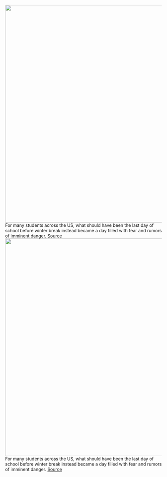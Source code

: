 <img src='https://cdn.vox-cdn.com/thumbor/CSn9XaD4RfBLhjSN_9BVbLFu2Ao=/0x0:2040x1360/1200x675/filters:focal(857x517:1183x843)/cdn.vox-cdn.com/uploads/chorus_image/image/70289526/acastro_200803_1777_tikTok_0002.0.0.jpg' width='700px' /><br/>
For many students across the US, what should have been the last day of school before winter break instead became a day filled with fear and rumors of imminent danger.
<a href='https://www.theverge.com/2021/12/17/22841370/why-tiktok-school-shooting-warnings-went-viral-december-17'> Source <a/><img src='https://cdn.vox-cdn.com/thumbor/CSn9XaD4RfBLhjSN_9BVbLFu2Ao=/0x0:2040x1360/1200x675/filters:focal(857x517:1183x843)/cdn.vox-cdn.com/uploads/chorus_image/image/70289526/acastro_200803_1777_tikTok_0002.0.0.jpg' width='700px' /><br/>
For many students across the US, what should have been the last day of school before winter break instead became a day filled with fear and rumors of imminent danger.
<a href='https://www.theverge.com/2021/12/17/22841370/why-tiktok-school-shooting-warnings-went-viral-december-17'> Source <a/>